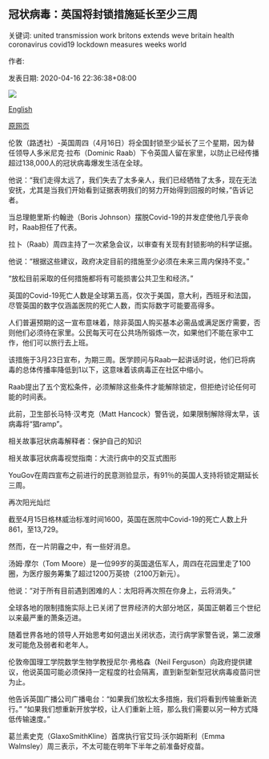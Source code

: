 ## 冠状病毒：英国将封锁措施延长至少三周

关键词: united transmission work britons extends weve britain health coronavirus covid19 lockdown measures weeks world

作者: 

发表日期: 2020-04-16 22:36:38+08:00

![](https://www.straitstimes.com/sites/default/files/media-youtube/8O5F7vtiTPg.jpg)

[English](Coronavirus%3A%20Britain%20extends%20lockdown%20measures%20for%20at%20least%20three%20more%20weeks.md)

[原网页](https://www.straitstimes.com/world/europe/uk-coronavirus-cases-exceed-100000-861-more-deaths-reported)

伦敦（路透社）-英国周四（4月16日）将全国封锁至少延长了三个星期，因为替任领导人多米尼克·拉布（Dominic Raab）下令英国人留在家里，以防止已经传播超过138,000人的冠状病毒爆发生活在全球。

他说：“我们走得太远了，我们失去了太多亲人，我们已经牺牲了太多，现在无法安抚，尤其是当我们开始看到证据表明我们的努力开始得到回报的时候，”告诉记者。

当总理鲍里斯·约翰逊（Boris Johnson）摆脱Covid-19的并发症使他几乎丧命时，Raab担任了代表。

拉卜（Raab）周四主持了一次紧急会议，以审查有关现有封锁影响的科​​学证据。

他说：“根据这些建议，政府决定目前的措施至少必须在未来三周内保持不变。”

“放松目前采取的任何措施都将有可能损害公共卫生和经济。”

英国的Covid-19死亡人数是全球第五高，仅次于美国，意大利，西班牙和法国，尽管英国的数字仅涵盖医院的死亡人数，而实际数字可能要高得多。

人们普遍预期的这一宣布意味着，除非英国人购买基本必需品或满足医疗需要，否则他们必须待在家里。公民每天可在公共场所锻炼一次，如果他们不能在家中工作，他们可以旅行去上班。

该措施于3月23日宣布，为期三周。医学顾问与Raab一起讲话时说，他们已将病毒的总体传播率降低到1以下，这意味着该病毒正在社区中缩小。

Raab提出了五个宽松条件，必须解除这些条件才能解除锁定，但拒绝讨论任何可能的时间表。

此前，卫生部长马特·汉考克（Matt Hancock）警告说，如果限制解除得太早，该病毒将“猖ramp”。

相关故事冠状病毒解释者：保护自己的知识

相关故事冠状病毒视觉指南：大流行病中的交互式图形

YouGov在周四宣布之前进行的民意测验显示，有91％的英国人支持将锁定期延长三周。

再次阳光灿烂

截至4月15日格林威治标准时间1600，英国在医院中Covid-19的死亡人数上升861，至13,729。

然而，在一片阴霾之中，有一些好消息。

汤姆·摩尔（Tom Moore）是一位99岁的英国退伍军人，周四在花园里走了100圈，为医疗服务筹集了超过1200万英镑（2100万新元）。

他说：“对于所有目前遇到困难的人：太阳将再次照在你身上，云将消失。”

全球各地的限制措施实际上已关闭了世界经济的大部分地区，英国正朝着三个世纪以来最严重的萧条迈进。

随着世界各地的领导人开始思考如何退出关闭状态，流行病学家警告说，第二波爆发可能危及弱者和老年人。

伦敦帝国理工学院数学生物学教授尼尔·弗格森（Neil Ferguson）向政府提供建议，他说英国可能必须保持一定程度的社会隔离，直到新型新型冠状病毒疫苗问世为止。

他告诉英国广播公司广播电台：“如果我们放松太多措施，我们将看到传输重新流行。” “如果我们想重新开放学校，让人们重新上班，那么我们需要以另一种方式降低传输速度。”

葛兰素史克（GlaxoSmithKline）首席执行官艾玛·沃尔姆斯利（Emma Walmsley）周三表示，不太可能在明年下半年之前准备好疫苗。